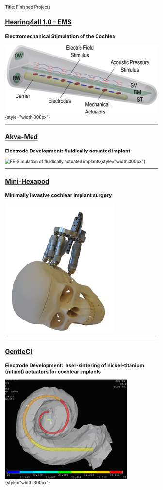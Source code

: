 Title: Finished Projects

## [Hearing4all 1.0 - EMS ](zz_finished/ems.html)

### Electromechanical Stimulation of the Cochlea

![EMS](zz_finished/ems/ems.png){style="width:300px"}



---
## [Akva-Med](zz_finished/akvamed.html)
 
### Electrode Development: fluidically actuated implant

![FE-Simulation of fluidically actuated implants](zz_finished/akvamed/akvamed3.png){style="width:300px"}



---
## [Mini-Hexapod](zz_finished/hexapod2.html)

### Minimally invasive cochlear implant surgery

![Gough-Stewart platform (Hexapod) on the skull](zz_finished/hexapod2/hexapod_v02.png)




---
## [GentleCI](zz_finished/gentleci.html)

### Electrode Development: laser-sintering of nickel-titanium (nitinol) actuators for cochlear implants

![FE-Simulation of electrode carrier equipped with actuator from shape-memory-alloy](zz_finished/gentleci/gentleci1.png){style="width:300px"}


